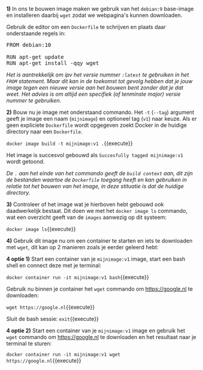 **1)** In ons te bouwen image maken we gebruik van het `debian:9` base-image en installeren daarbij `wget` zodat we webpagina's kunnen downloaden. 

Gebruik de editor om een `Dockerfile` te schrijven en plaats daar onderstaande regels in:

<pre class="file" data-filename="Dockerfile" data-target="replace">
FROM debian:10

RUN apt-get update
RUN apt-get install -qqy wget
</pre>

*Het is aantrekkelijk om ipv het versie nummer `:latest` te gebruiken in het `FROM` statement. Maar dit kan in de toekomst tot gevolg hebben dat je jouw image tegen een nieuwe versie aan het bouwen bent zonder dat je dat weet.*
*Het advies is om altijd een specifiek (of tenminste major) versie nummer te gebruiken.*

**2)** Bouw nu je image met onderstaand commando. Het `-t` (`--tag`) argument geeft je image een naam (`mijnimage`) en optioneel tag (`v1`) naar keuze. Als er geen expliciete `Dockerfile` wordt opgegeven zoekt Docker in de huidige directory naar een `Dockerfile`.

`docker image build -t mijnimage:v1 .`{{execute}}

Het image is succesvol gebouwd als `Succesfully tagged mijnimage:v1` wordt getoond.

*De `.` aan het einde van het commando geeft de `build context` aan, dit zijn de bestanden waartoe de `Dockerfile` toegang heeft en kan gebruiken in relatie tot het bouwen van het image, in deze stituatie is dat de huidige directory.*

**3)** Controleer of het image wat je hierboven hebt gebouwd ook daadwerkelijk bestaat. Dit doen we met het `docker image ls` commando, wat een overzicht geeft van de `images` aanwezig op dit systeem:

`docker image ls`{{execute}}

**4)** Gebruik dit image nu om een container te starten en iets te downloaden met `wget`, dit kan op 2 manieren zoals je eerder geleerd hebt:

**4 optie 1)** Start een container van je `mijnimage:v1` image, start een bash shell en connect deze met je terminal:

`docker container run -it mijnimage:v1 bash`{{execute}}

Gebruik nu binnen je container het `wget` commando om https://google.nl te downloaden:

`wget https://google.nl`{{execute}}

Sluit de bash sessie: `exit`{{execute}}

**4 optie 2)** Start een container van je `mijnimage:v1` image en gebruik het `wget` commando om https://google.nl te downloaden en het resultaat naar je terminal te sturen:

`docker container run -it mijnimage:v1 wget https://google.nl`{{execute}}
